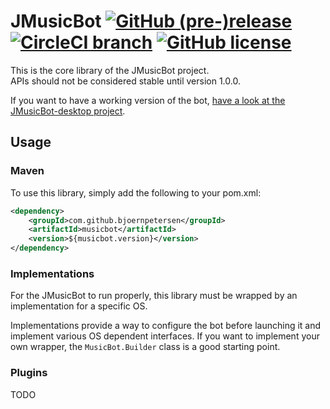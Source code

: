 # JMusicBot [![GitHub (pre-)release](https://img.shields.io/github/release/BjoernPetersen/JMusicBot/all.svg)](https://github.com/BjoernPetersen/JMusicBot/releases) [![CircleCI branch](https://img.shields.io/circleci/project/github/BjoernPetersen/JMusicBot/master.svg)](https://circleci.com/gh/BjoernPetersen/JMusicBot/tree/master) [![GitHub license](https://img.shields.io/github/license/BjoernPetersen/JMusicBot.svg)](https://github.com/BjoernPetersen/JMusicBot/blob/master/LICENSE)

This is the core library of the JMusicBot project.    
APIs should not be considered stable until version 1.0.0.

If you want to have a working version of the bot, [have a look at the JMusicBot-desktop project](https://github.com/BjoernPetersen/JMusicBot-desktop/releases).

## Usage

### Maven
To use this library, simply add the following to your pom.xml:
```xml
<dependency>
    <groupId>com.github.bjoernpetersen</groupId>
    <artifactId>musicbot</artifactId>
    <version>${musicbot.version}</version>
</dependency>
```

### Implementations
For the JMusicBot to run properly,
this library must be wrapped by an implementation for a specific OS.

Implementations provide a way to configure the bot before launching it and
implement various OS dependent interfaces.
If you want to implement your own wrapper, the <code>MusicBot.Builder</code> class
is a good starting point.

### Plugins
TODO
